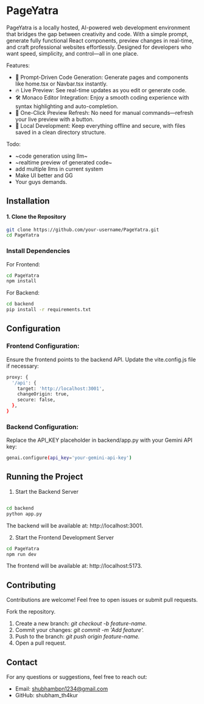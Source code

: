 # PageYatra
PageYatra is a locally hosted, AI-powered web development environment that bridges the gap between creativity and code. With a simple prompt, generate fully functional React components, preview changes in real-time, and craft professional websites effortlessly. Designed for developers who want speed, simplicity, and control—all in one place.

Features:

- 🌟 Prompt-Driven Code Generation: Generate pages and components like home.tsx or Navbar.tsx instantly.
- 🔥 Live Preview: See real-time updates as you edit or generate code.
- 🛠️ Monaco Editor Integration: Enjoy a smooth coding experience with syntax highlighting and auto-completion.
- 🚀 One-Click Preview Refresh: No need for manual commands—refresh your live preview with a button.
- 💾 Local Development: Keep everything offline and secure, with files saved in a clean directory structure.



Todo:
-  ~code generation using llm~
- ~realtime preview of generated code~
- add multiple llms in current system
- Make UI better and GG 
- Your guys demands.

## Installation

#### 1. Clone the Repository
```bash
git clone https://github.com/your-username/PageYatra.git
cd PageYatra

```

### Install Dependencies

For Frontend:
```bash
cd PageYatra
npm install
```

For Backend:

```bash
cd backend
pip install -r requirements.txt
```

## Configuration
### Frontend Configuration:

Ensure the frontend points to the backend API.
Update the vite.config.js file if necessary:
```bash
proxy: {
  '/api': {
    target: 'http://localhost:3001',
    changeOrigin: true,
    secure: false,
  },
}
```
### Backend Configuration:

Replace the API_KEY placeholder in backend/app.py with your Gemini API key:
```bash
genai.configure(api_key='your-gemini-api-key')
```
## Running the Project

1. Start the Backend Server
```bash

cd backend
python app.py
```
The backend will be available at: http://localhost:3001.

2. Start the Frontend Development Server
```bash
cd PageYatra
npm run dev
```
The frontend will be available at: http://localhost:5173.

## Contributing
Contributions are welcome! Feel free to open issues or submit pull requests.

Fork the repository.
1. Create a new branch: *git checkout -b feature-name.*
2. Commit your changes: *git commit -m 'Add feature'.*
3. Push to the branch: *git push origin feature-name.*
4. Open a pull request.

## Contact
For any questions or suggestions, feel free to reach out:

- Email: shubhambpn1234@gmail.com
- GitHub: shubham_th4kur
